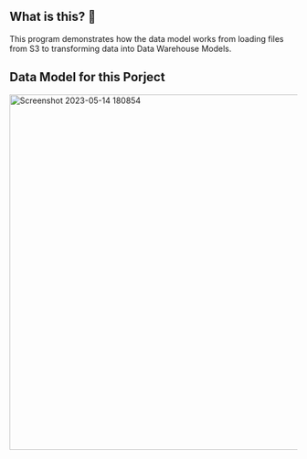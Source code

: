 ## What is this?  🤔 
This program demonstrates how the data model works from loading files from S3 to transforming data into Data Warehouse Models.

## Data Model for this Porject
<img width="623" alt="Screenshot 2023-05-14 180854" src="https://github.com/taruneswar/Covid-19-Analysis/assets/64794309/f62ea13f-27c9-4750-b675-7cfd390a5da9">
